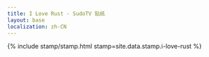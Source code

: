 ```yaml
---
title: I Love Rust - SudoTV 贴纸
layout: base
localization: zh-CN
---
```


{% include stamp/stamp.html
    stamp=site.data.stamp.i-love-rust
%}